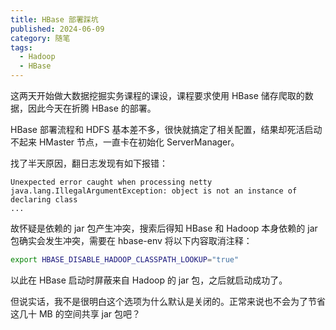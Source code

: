 ```yaml
---
title: HBase 部署踩坑
published: 2024-06-09
category: 随笔
tags:
  - Hadoop
  - HBase
---
```


这两天开始做大数据挖掘实务课程的课设，课程要求使用 HBase 储存爬取的数据，因此今天在折腾 HBase 的部署。

HBase 部署流程和 HDFS 基本差不多，很快就搞定了相关配置，结果却死活启动不起来 HMaster 节点，一直卡在初始化 ServerManager。

找了半天原因，翻日志发现有如下报错：

```
Unexpected error caught when processing netty
java.lang.IllegalArgumentException: object is not an instance of declaring class
...
```

故怀疑是依赖的 jar 包产生冲突，搜索后得知 HBase 和 Hadoop 本身依赖的 jar 包确实会发生冲突，需要在 hbase-env 将以下内容取消注释：

```bash
export HBASE_DISABLE_HADOOP_CLASSPATH_LOOKUP="true"
```

以此在 HBase 启动时屏蔽来自 Hadoop 的 jar 包，之后就启动成功了。

但说实话，我不是很明白这个选项为什么默认是关闭的。正常来说也不会为了节省这几十 MB 的空间共享 jar 包吧？
